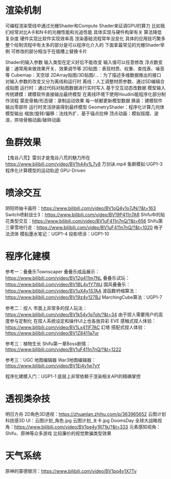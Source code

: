 # 渲染机制
可编程渲染管线中通过光栅Shader和Compute Shader来征调GPU的算力
    比如我们经常对比A卡和N卡的光栅性能和光追性能 具体实现与硬件构架有关
        算法降低复杂度 硬件实现比软件实现效率高
    渲染基础流程常年没变化 具体的应用技巧繁多
整个绘制流程中有太多的部分是可以程序化介入的 下面拿最常见的光栅Shader举例
    可修改的部分相当于在插槽上替换卡片

Shader的输入参数 输入类型在定义好后不能改变 输入值可以任意修改
    浮点数变量：通常用来做效果开关、效果调节等
    2D贴图：表现材质、权重、查找表、噪音等
    Cubemap：天空球
    2DArray贴图/3D贴图/...：为了描述多维数据推出的接口
对输入参数的改变又分为离线和运行时
    离线：人工调整材质参数、通过SD编辑合成贴图
    运行时：通过代码对贴图数据进行实时写入 基于交互动态改数据
模型输入
    传统建模：建模软件直接输出最终模型
        在离线环境下使用Houdini能程序化部分制作流程
    蒙皮骨骼/形态键：录制运动效果 每一帧都更新模型数据
    换装：建模软件输出零部件 运行时灵活拼装得到最终模型
    GeometryShader：程序化计算几何体
模型输出
    缩放/旋转/偏移：法线外扩、基于锚点拉伸
    顶点动画：模拟摇摆、波浪，烘培骨骼动画/破碎动画

# 鱼群效果
【鬼谷八荒】雷剑才是鬼谷八荒的魅力所在
https://www.bilibili.com/video/BV1h44y1L7y8
万剑诀.mp4
鱼群模拟:UGP1-3 
    程序化计算模型的运动轨迹
    GPU-Driven

# 喷涂交互
阴阳师抽卡画符：https://www.bilibili.com/video/BV1oQ4y1o7JN/?&t=163
Switch喷射战士3：https://www.bilibili.com/video/BV19P411n7AR
Shifu中的贴花类型交互：https://www.bilibili.com/video/BV1uF411n7nQ/?&t=656
Shifu第三章雪地行走：https://www.bilibili.com/video/BV1uF411n7nQ/?&t=1020
格子法流体 模拟墨水笔记：UGP1-4
投影喷涂：UGP1-10

# 程序化建模
参考一：叠叠乐Townscaper
叠叠乐成品展示：https://www.bilibili.com/video/BV12g411m7NL
叠叠乐试玩：https://www.bilibili.com/video/BV1BL4y1Y7WJ
国风叠叠乐：https://www.bilibili.com/video/BV1uX4y1S7AA
波函数坍缩算法：https://www.bilibili.com/video/BV19z4y127BJ
MarchingCube算法：UGP1-7

参考二：捏人
市面上非常多的捏人玩法：https://www.bilibili.com/video/BV1k54y1q7oh/?&t=34
    由于捏人需要用户的高度参与定制化 在捏人系统设定和操作UI上也各放异彩
    EVE 感触式捏人体验：https://www.bilibili.com/video/BV1Lx411F7AC
    幻塔 搭配式捏人体验：https://www.bilibili.com/video/BV1Z8411a7ur

参考三：植物生长
Shifu第一章Boss剧情：https://www.bilibili.com/video/BV1uF411n7nQ/?&t=1222

参考三：UGC 地图编辑器
War3地图编辑器：https://www.bilibili.com/video/BV1Ei4y1w7yY

程序化建模入门：UGP1-1
    底层上非常依赖于渲染相关API的精确掌控

# 透视类杂技
明日方舟 2D角色3D透视：https://zhuanlan.zhihu.com/p/363965652
云图计划 科技感3D UI：云图计划_角色.jpg     云图计划_关卡.jpg
DoomsDay 全球大战略视角：https://www.bilibili.com/video/BV1pe4y1R71k/?&t=333
元素感知视角：Shifu、原神等众多游戏
    比较廉价的视觉欺骗类型效果

# 天气系统
原神的蒙德银河：https://www.bilibili.com/video/BV1pq4y1X7Tv